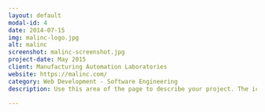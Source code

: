 ```yaml
---
layout: default
modal-id: 4
date: 2014-07-15
img: malinc-logo.jpg
alt: malinc
screenshot: malinc-screenshot.jpg
project-date: May 2015
client: Manufacturing Automation Laboratories
website: https://malinc.com/
category: Web Development - Software Engineering
description: Use this area of the page to describe your project. The icon above is part of a free icon set by <a href="https://sellfy.com/p/8Q9P/jV3VZ/">Flat Icons</a>. On their website, you can download their free set with 16 icons, or you can purchase the entire set with 146 icons for only $12!

---
```

